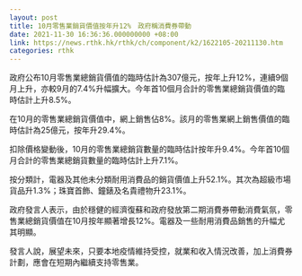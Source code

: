 ```yaml
---
layout: post
title: 10月零售業銷貨價值按年升12%　政府稱消費券帶動
date: 2021-11-30 16:36:36.000000000 +08:00
link: https://news.rthk.hk/rthk/ch/component/k2/1622105-20211130.htm
categories: rthk
---
```


政府公布10月零售業總銷貨價值的臨時估計為307億元，按年上升12%，連續9個月上升，亦較9月的7.4%升幅擴大。今年首10個月合計的零售業總銷貨價值的臨時估計上升8.5%。

在10月的零售業總銷貨價值中，網上銷售佔8%。該月的零售業網上銷售價值的臨時估計為25億元，按年升29.4%。

扣除價格變動後，10月的零售業總銷貨數量的臨時估計按年升9.4%。今年首10個月合計的零售業總銷貨數量的臨時估計上升7.1%。

按分類計，電器及其他未分類耐用消費品的銷貨價值上升52.1%。其次為超級市場貨品升1.3%；珠寶首飾、鐘錶及名貴禮物升23.1%。

政府發言人表示，由於穩健的經濟復蘇和政府發放第二期消費券帶動消費氣氛，零售業總銷貨價值在10月按年顯著增長12%。電器及一些耐用消費品銷售的升幅尤其明顯。

發言人說，展望未來，只要本地疫情維持受控，就業和收入情況改善，加上消費券計劃，應會在短期內繼續支持零售業。
